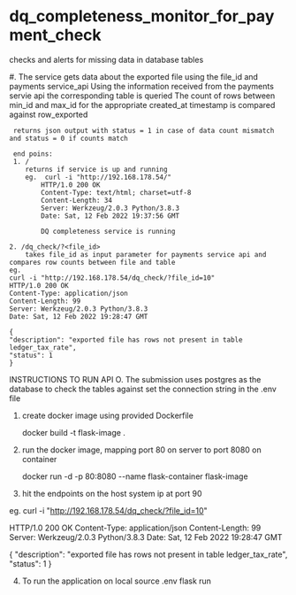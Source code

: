 # dq_completeness_monitor_for_payment_check
checks and alerts for missing data in database tables 

#.   The service gets data about the exported file using the file_id and payments service_api
     Using the information received from the payments servie api the corresponding table is queried
     The count of rows between min_id and max_id  for the appropriate created_at timestamp is compared
     against row_exported 

     returns json output with status = 1 in case of data count mismatch and status = 0 if counts match

     end poins:
     1. /
        returns if service is up and running 
        eg.  curl -i "http://192.168.178.54/"
            HTTP/1.0 200 OK
            Content-Type: text/html; charset=utf-8
            Content-Length: 34
            Server: Werkzeug/2.0.3 Python/3.8.3
            Date: Sat, 12 Feb 2022 19:37:56 GMT

            DQ completeness service is running

    2. /dq_check/?<file_id>
        takes file_id as input parameter for payments service api and compares row counts between file and table
    eg.
    curl -i "http://192.168.178.54/dq_check/?file_id=10"
    HTTP/1.0 200 OK
    Content-Type: application/json
    Content-Length: 99
    Server: Werkzeug/2.0.3 Python/3.8.3
    Date: Sat, 12 Feb 2022 19:28:47 GMT

    {
    "description": "exported file has rows not present in table ledger_tax_rate", 
    "status": 1
    }


INSTRUCTIONS TO RUN API 
O. The submission uses postgres as the database to check the tables against
   set the connection string in the .env file

1. create docker image using provided Dockerfile

    docker build -t flask-image .

2. run the docker image, mapping port 80 on server to port 8080 on container

    docker run -d -p 80:8080 --name flask-container flask-image

3. hit the endpoints on the host system ip at port 90

 eg.  curl -i "http://192.168.178.54/dq_check/?file_id=10"

 HTTP/1.0 200 OK
Content-Type: application/json
Content-Length: 99
Server: Werkzeug/2.0.3 Python/3.8.3
Date: Sat, 12 Feb 2022 19:28:47 GMT

{
  "description": "exported file has rows not present in table ledger_tax_rate", 
  "status": 1
}

4. To run the application on local 
    source .env
    flask run